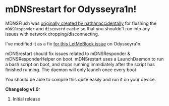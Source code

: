 # mDNSrestart for Odysseyra1n!


MDNSFlush was [originally created by nathanaccidentally](https://github.com/nathanaccidentally/mDNSFlush) for flushing the ```mDNSResponder``` and ```discoverd``` cache so that you shouldn't run into any issues with network dropping/disconnecting.

I've modified it as a fix [for this LetMeBlock issue](https://github.com/PoomSmart/LetMeBlock/issues/15) on Odysseyra1n.

mDNSrestart should fix issues related to mDNSResponder & mDNSResponderHelper on boot. mDNSrestart uses a LaunchDaemon to run a bash script on boot, and stops running immidiately after the script has finished running. The daemon will only launch once every boot.

You should be able to compile this quite easily and run it on your device.

**Changelog v1.0:**

1. Initial release
